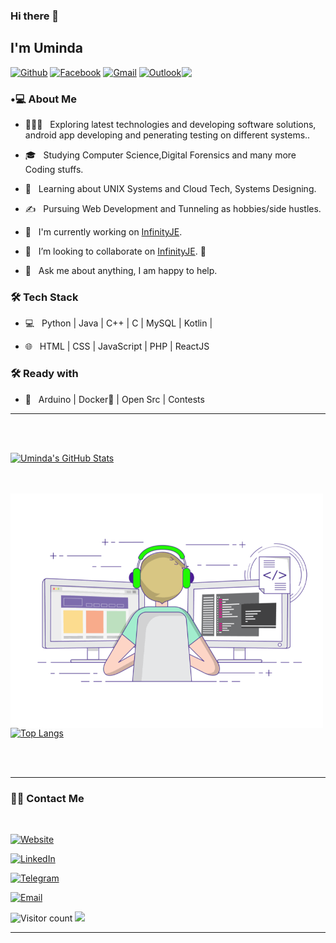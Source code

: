 ### Hi there 👋<h2> I'm Uminda</h2>

<img align='right' src="https://media.giphy.com/media/M9gbBd9nbDrOTu1Mqx/giphy.gif" width="230">

[![Github](https://img.shields.io/badge/-Github-000?style=flat&logo=Github&logoColor=white)](https://github.com/UmindaHansana)
[![Facebook](https://img.shields.io/badge/facebook-%231877F2.svg?&style=flat-the-badge&logo=facebook&logoColor=white)](https://www.facebook.com/uminda.aberathna.5)
[![Gmail](https://img.shields.io/badge/-Gmail-c14438?style=flat&logo=Gmail&logoColor=white)](UmindaHansana:uminda.h.aberathne@gmail.com)
[![Outlook](https://img.shields.io/badge/-Outlook-0078D4?style=flat&logo=Microsoft-Outlook&logoColor=white)](Uminda:umindahansana@outlook.com)

<h3>

•💻 About Me </h3>



- 👨🏻‍💻 &nbsp; Exploring latest technologies and developing software solutions, android app developing  and penerating testing on different systems..

- 🎓 &nbsp; Studying Computer Science,Digital Forensics and many more Coding stuffs.

- 🌱 &nbsp; Learning about UNIX Systems and Cloud Tech, Systems Designing.

- ✍️ &nbsp; Pursuing Web Development and Tunneling as hobbies/side hustles.

- 💼 &nbsp; I'm currently working on [InfinityJE](https://infinityje.com/).

- 👯 &nbsp; I’m looking to collaborate on [InfinityJE](https://t.me/InfinityJE). 🤝

- 💬 &nbsp; Ask me about anything, I am happy to help.
<h3>🛠 Tech Stack</h3>



- 💻 &nbsp; Python | Java | C++ | C | MySQL | Kotlin |


- 🌐 &nbsp; HTML | CSS | JavaScript | PHP | ReactJS





<h3>🛠 Ready with</h3>

- 🔧 &nbsp; Arduino | Docker🐳 | Open Src | Contests

<hr>



<br/><br/>

[![Uminda's GitHub Stats](https://github-readme-stats.vercel.app/api?username=UmindaHansana&show_icons=true)](https://github.com/UmindaHansana)

<br/>

<br/>

<img align="left" alt="GIF" src="https://raw.githubusercontent.com/devSouvik/devSouvik/master/gif3.gif" width="500"/>

[![Top Langs](https://github-readme-stats.vercel.app/api/top-langs/?username=UmindaHansana&layout=compact&text_color=daf7dc&bg_color=151515)](https://github.com/UmindaHansana)

<br><br>



<hr>



<h3> 🤝🏻 Contact Me </h3>

<br>



<p align="center">

<a href="http://wishyou.infinityfreeapp.com/"><img alt="Website" src="https://img.shields.io/badge/Web-Infinity works-black?style=flat-square&logo=google-chrome"></a>

<a href="https://www.linkedin.com/in/uminda-hansana-a3b6021b3"><img alt="LinkedIn" src="https://img.shields.io/badge/LinkedIn-UHAberathne-blue?style=flat-square&logo=linkedin"></a>

<a href="hhttps://t.me/UHAAHM"><img alt="Telegram" src="https://img.shields.io/badge/Telegram -UHAAHM-2CA5E0?style=flat-the-badge&logo=telegram&logoColor=white"></a>

<a href="uminda.h.aberathne@gmail.com"><img alt="Email" src="https://img.shields.io/badge/Email-Uminda.H.Aberathne@gmail.com-blue?style=flat-square&logo=gmail"></a>

</p>





![Visitor count](https://visitor-badge.laobi.icu/badge?page_id=UmindaHansana.UmindaHansana)   <img src="https://media.giphy.com/media/dxn6fRlTIShoeBr69N/giphy.gif" width="30">





<hr>



